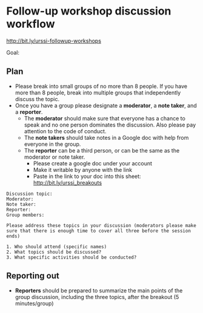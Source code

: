 # Follow-up workshop discussion workflow

http://bit.ly/urssi-followup-workshops

Goal:


## Plan

- Please break into small groups of no more than 8 people. If you have more than 8 people, break into multiple groups that independently discuss the topic. 
- Once you have a group please designate a **moderator**, a **note taker**, and a **reporter**.
	- The **moderator** should make sure that everyone has a chance to speak and no one person dominates the discussion. Also please pay attention to the code of conduct.
	-  The **note takers** should take notes in a Google doc with help from everyone in the group.
	-  The **reporter** can be a third person, or can be the same as the moderator or note taker. 
		-  Please create a google doc under your account
		-  Make it writable by anyone with the link
		-  Paste in the link to your doc into this sheet: http://bit.ly/urssi_breakouts   
```
Discussion topic:
Moderator:
Note taker:
Reporter:
Group members:

Please address these topics in your discussion (moderators please make sure that there is enough time to cover all three before the session ends)

1. Who should attend (specific names)
2. What topics should be discussed?
3. What specific activities should be conducted?

```

## Reporting out

- **Reporters** should be prepared to summarize the main points of the group discussion, including the three topics, after the breakout (5 minutes/group)
